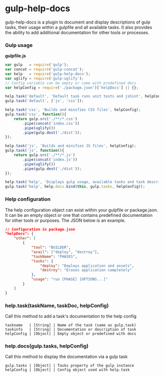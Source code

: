 # gulp-help-docs
gulp-help-docs is a plugin to document and display descriptions of gulp tasks, their usage within a gulpfile and all available tasks. It also provides the ability to add additional documentation for other tools or processes.

### Gulp usage

**gulpfile.js**

```js
var gulp   = require('gulp');
var concat = require('gulp-concat');
var help   = require('gulp-help-docs');
var uglify = require('gulp-uglify');
// Config variable can be empty or come with predefined docs
var helpConfig = require('./package.json')['helpDocs'] || {};

help.task('default', 'Default task runs unit tests and jshint', helpConfig);
gulp.task('default', ['js', 'css']);

help.task('css', 'Builds and minifies CSS files', helpConfig);
gulp.task('css', function(){
    return gulp.src('./**/*.css')
        .pipe(concat('index.css'))
        .pipe(uglify())
        .pipe(gulp.dest('./dist'));
});

help.task('js', 'Builds and minifies JS files', helpConfig);
gulp.task('js', function(){
    return gulp.src('./**/*.js')
        .pipe(concat('index.js'))
        .pipe(uglify())
        .pipe(gulp.dest('./dist'));
});

help.task('help', 'Displays gulp usage, available tasks and task descriptions', helpConfig);
gulp.task('help', help.docs.bind(this, gulp.tasks, helpConfig));
```

### Help configuration
The help configuration object can exist within your gulpfile or package.json. It can be an empty object or one that contains predefined documentation for other tools or purposes. The JSON below is an example.

```json
// Configuration in package.json
"helpDocs": {
    "other": [
        {
            "tool": "BUILDER",
            "avail": ["deploy", "destroy"],
            "taskName": "PHASES",
            "tasks": {
                "deploy": "Deploys application and assets",
                "destroy": "Erases application completely"
            },
            "usage": "run [PHASE] [OPTIONS...]"
        }
    ]
}
```

### help.task(taskName, taskDoc, helpConfig)

Call this method to add a task's documentation to the help config

```
taskname   | [String] | Name of the task (same as gulp.task)
taskinfo   | [String] | Documentation or description of task
helpConfig | [Object] | Empty object or predefined with docs
```

### help.docs(gulp.tasks, helpConfig)

Call this method to display the documentation via a gulp task

```
gulp.tasks | [Object] | Tasks property of the gulp instance
helpConfig | [Object] | Config object used with help.task
```
